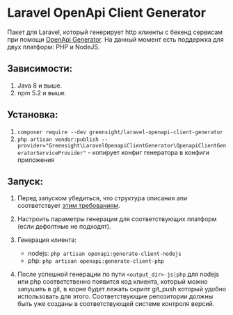 # Laravel OpenApi Client Generator

Пакет для Laravel, который генерирует http клиенты с бекенд сервисам при помощи [OpenApi Generator](https://openapi-generator.tech/).
На данный момент есть поддержка для двух платформ: PHP и NodeJS.

## Зависимости:
1. Java 8 и выше.
2. npm 5.2 и выше.

## Установка:
1. `composer require --dev greensight/laravel-openapi-client-generator`
2. `php artisan vendor:publish --provider="Greensight\LaravelOpenapiClientGenerator\OpenapiClientGeneratorServiceProvider"` - копирует конфиг генератора в конфиги приложения

## Запуск:
1. Перед запуском убедиться, что структура описания апи соответствует [этим требованиям](https://github.com/greensight/laravel-openapi-client-generator/blob/master/docs/api_schema_requirements.md).

2. Настроить параметры генерации для соответствующих платформ (если дефолтные не подходят).

3. Генерация клиента:
    * nodejs: `php artisan openapi:generate-client-nodejs`
    * php: `php artisan openapi:generate-client-php`

4. После успешной генерации по пути `<output_dir>-js|php` для nodejs или php соответственно появится код клиента, который можно запушить в git, в корне будет лежать скрипт git_push который удобно использовать для этого. Соответствующие репозитории должны быть уже созданы в соответствующей системе контроля версий.
